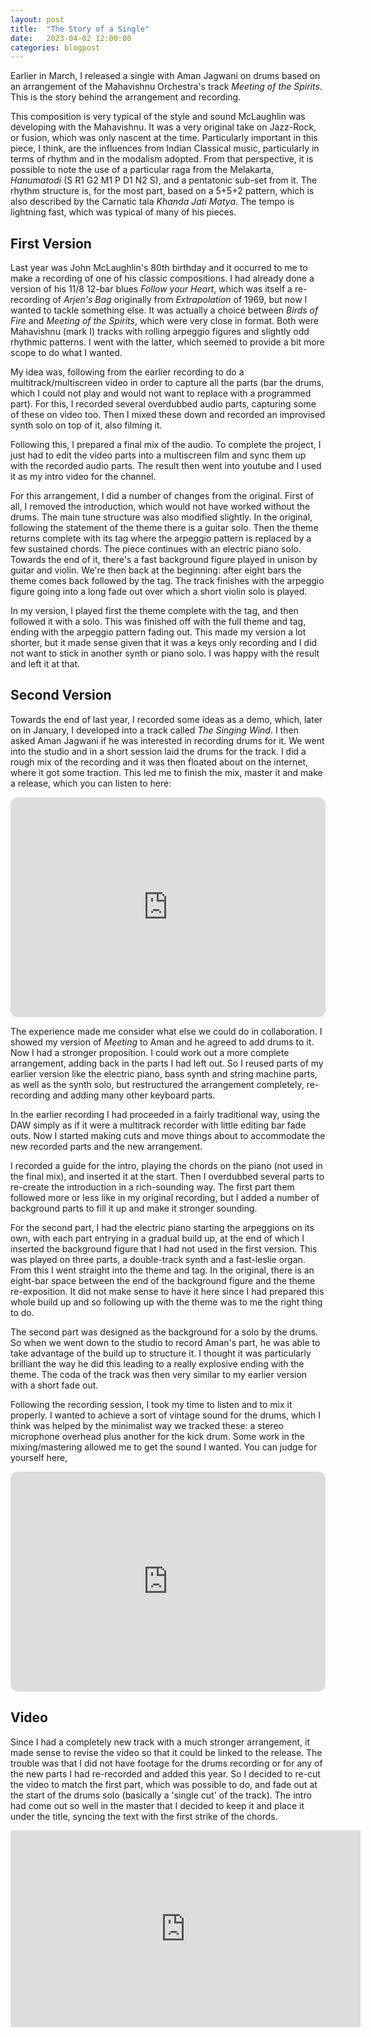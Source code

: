 ```yaml
---
layout: post
title:  "The Story of a Single"
date:   2023-04-02 12:00:00
categories: blogpost
---
```


Earlier in March, I released a single with Aman Jagwani on drums based
on an arrangement of the Mahavishnu Orchestra's track *Meeting of the
Spirits*. This is the story behind the arrangement and recording.

This composition is very typical of the style and sound
McLaughlin was developing with the Mahavishnu. It was a very original
take on Jazz-Rock, or fusion, which was only nascent at the time.
Particularly important in this piece, I think, are the influences from
Indian Classical music, particularly in terms of rhythm and in the
modalism adopted. From that perspective, it is possible to note the
use of a particular raga from the Melakarta, *Hanumatodi* (S R1 G2 M1 P
D1 N2 S), and a pentatonic sub-set from it. The rhythm structure is,
for the most part, based on a 5+5+2 pattern, which is also described
by the Carnatic tala *Khanda Jati Matya*. The tempo is lightning fast,
which was typical of many of his pieces.


First Version
------

Last year was John McLaughlin's 80th birthday and it occurred to me to
make a recording of one of his classic compositions. I had already
done a version of his 11/8 12-bar blues *Follow your Heart*, which was
itself a re-recording of *Arjen's Bag* originally from *Extrapolation*
of 1969, but now I wanted to tackle something else. It was actually a
choice between *Birds of Fire* and *Meeting of the Spirits*, which
were very close in format. Both were Mahavishnu (mark I) tracks with
rolling arpeggio figures and slightly odd rhythmic patterns. I went
with the latter, which seemed to provide a bit more scope to do what I
wanted.

My idea was, following from the earlier recording to do a
multitrack/multiscreen video in order to capture all the parts (bar
the drums, which I could not play and would not want to replace with a
programmed part). For this, I recorded several overdubbed audio parts,
capturing some of these on video too. Then I mixed these down and
recorded an improvised synth solo on top of it, also filming it.

Following this, I prepared a final mix of the audio. To complete the
project, I just had to edit the video parts into a multiscreen film
and sync them up with the recorded audio parts. The result then went
into youtube and I used it as my intro video for the channel.

For this arrangement, I did a number of changes from the
original. First of all, I removed the introduction, which would not
have worked without the drums. The main tune structure was also
modified slightly. In the original, following the statement of the
theme there is a guitar solo. Then the theme returns complete with its
tag where the arpeggio pattern is replaced by a few sustained
chords. The piece continues with an electric piano solo. Towards
the end of it, there's a fast background figure played in unison by
guitar and violin. We're then back at the beginning: after eight bars
the theme comes back followed by the tag. The track finishes with
the arpeggio figure going into a long fade out over which a short
violin solo is played.

In my version, I played first the theme complete with the
tag, and then followed it with a solo. This was finished off with
the full theme and tag, ending with the arpeggio pattern fading out.
This made my version a lot shorter, but it made sense given that
it was a keys only recording and I did not want to stick in another
synth or piano solo. I was happy with the result and left it at that.

Second Version
------

Towards the end of last year, I recorded some ideas as a demo, which,
later on in January, I developed into a track called *The Singing
Wind*. I then asked Aman Jagwani if he was interested in recording
drums for it. We went into the studio and in a short session laid the
drums for the track. I did a rough mix of the recording and it was then floated
about on the internet, where it got some traction. This led me to
finish the mix, master it and make a release, which you can listen to here:

<iframe style="border-radius:12px" src="https://open.spotify.com/embed/album/4taMhVBy66FvfbLGALLpB5?utm_source=generator" width="100%" height="352" frameBorder="0" allowfullscreen="" allow="autoplay; clipboard-write; encrypted-media; fullscreen; picture-in-picture" loading="lazy"></iframe>

The experience made me consider what else we could do in collaboration. I showed my
version of *Meeting* to Aman and he agreed to add drums to it. Now I
had a stronger proposition. I could work out a more complete
arrangement, adding back in the parts I had left out. So I reused
parts of my earlier version like the electric piano, bass synth and
string machine parts, as well as the synth solo, but restructured the
arrangement completely, re-recording and adding many other keyboard
parts.

In the earlier recording I had proceeded in a fairly traditional
way, using the DAW simply as if it were a multitrack recorder with
little editing bar fade outs. Now I started making cuts and move
things about to accommodate the new recorded parts and the new
arrangement.

I recorded a guide for the intro, playing the chords on the piano
(not used in the final mix), and inserted it at the start.
Then I overdubbed several parts to re-create the introduction in
a rich-sounding way. The first part them followed more or less like in my original
recording, but I added a number of background parts to fill it
up and make it stronger sounding.

For the second part, I had the electric piano starting the arpeggions
on its own, with each part entrying in a gradual build up, at the end
of which I inserted the background figure that I had not used in the
first version. This was played on three parts, a double-track synth
and a fast-leslie organ. From this I went straight into the theme and
tag. In the original, there is an eight-bar space between the end of
the background figure and the theme re-exposition. It did not make
sense to have it here since I had prepared this whole build up and so
following up with the theme was to me the right thing to do. 

The second part was designed as the background for a solo by the
drums. So when we went down to the studio to record Aman's part,
he was able to take advantage of the build up to structure it. I
thought it was particularly brilliant the way he did this leading to
a really explosive ending with the theme. The coda of the track was
then very similar to my earlier version with a short fade out.

Following the recording session, I took my time to listen and to mix
it properly. I wanted to achieve a sort of vintage sound for the
drums, which I think was helped by the minimalist way we tracked
these: a stereo microphone overhead plus another for the kick drum.
Some work in the mixing/mastering allowed me to get the sound I
wanted. You can judge for yourself here,

<iframe style="border-radius:12px" src="https://open.spotify.com/embed/album/7fiQ0yLWvFG3NmN0MU1bgv?utm_source=generator" width="100%" height="352" frameBorder="0" allowfullscreen="" allow="autoplay; clipboard-write; encrypted-media; fullscreen; picture-in-picture" loading="lazy"></iframe>

Video
-----------

Since I had a completely new track with a much stronger arrangement,
it made sense to revise the video so that it could be linked to the
release. The trouble was that I did not have footage for the drums
recording or for any of the new parts I had re-recorded and added this
year. So I decided to re-cut the video to match the first part, which
was possible to do, and fade out at the start of the drums solo
(basically a 'single cut' of the track). The intro had come out so
well in the master that I decided to keep it and place it under the
title, syncing the text with the first strike of the chords.

<iframe width="560" height="315" src="https://www.youtube.com/embed/bbZvNnT8tkg" title="YouTube video player" frameborder="0" allow="accelerometer; autoplay; clipboard-write; encrypted-media; gyroscope; picture-in-picture; web-share" allowfullscreen></iframe>




